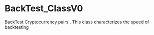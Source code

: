 # BackTest_ClassV0
BackTest Cryptocurrency pairs , This class characterizes the speed of backtesting
